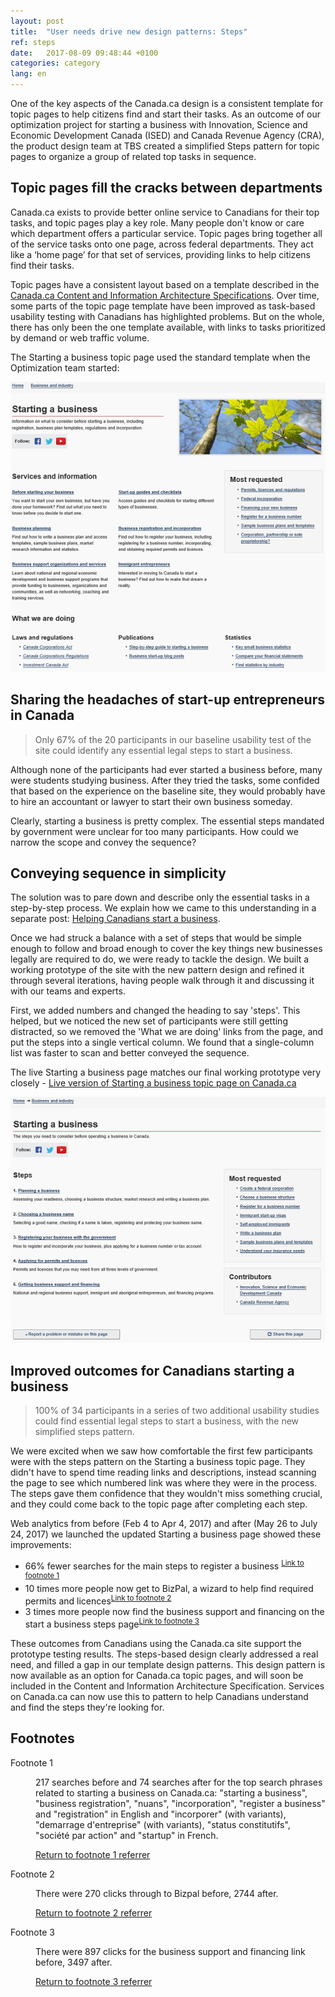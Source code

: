 ```yaml
---
layout: post
title:  "User needs drive new design patterns: Steps"
ref: steps
date:   2017-08-09 09:48:44 +0100
categories: category
lang: en
---
```

One of the key aspects of the Canada.ca design is a consistent template for topic pages to help citizens find and start their tasks. As an outcome of our optimization project for starting a business with Innovation, Science and Economic Development Canada (ISED) and Canada Revenue Agency (CRA), the product design team at TBS created a simplified Steps pattern for topic pages to organize a group of related top tasks in sequence.  

## Topic pages fill the cracks between departments 

Canada.ca exists to provide better online service to Canadians for their top tasks, and topic pages play a key role. Many people don't know or care which department offers a particular service. Topic pages bring together all of the service tasks onto one page, across federal departments. They act like a ‘home page’ for that set of services, providing links to help citizens find their tasks. 

Topic pages have a consistent layout based on a template described in the [Canada.ca Content and Information Architecture Specifications](https://www.canada.ca/en/treasury-board-secretariat/services/government-communications/canada-content-information-architecture-specification.html). Over time, some parts of the topic page template have been improved as task-based usability testing with Canadians has highlighted problems. But on the whole, there has only been the one template available, with links to tasks prioritized by demand or web traffic volume. 

The Starting a business topic page used the standard template when the Optimization team started: 

<img class="img-responsive" alt="Starting a business page back in October with publications regulations and random ordered topics" src="/images/Starting_topic_Oct2016_567x522.png">

## Sharing the headaches of start-up entrepreneurs in Canada
> Only 67% of the 20 participants in our baseline usability test of the site could identify any essential legal steps to start a business.

Although none of the participants had ever started a business before, many were students studying business. After they tried the tasks, some confided that based on the experience on the baseline site, they would probably have to hire an accountant or lawyer to start their own business someday.

Clearly, starting a business is pretty complex. The essential steps mandated by government were unclear for too many participants. How could we narrow the scope and convey the sequence?

## Conveying sequence in simplicity
The solution was to pare down and describe only the essential tasks in a step-by-step process. We explain how we came to this understanding in a separate post:
[Helping Canadians start a business](https://canada-ca.github.io/category/2017/08/15/Starting_a_business.html).  

Once we had struck a balance with a set of steps that would be simple enough to follow and broad enough to cover the key things new businesses legally are required to do, we were ready to tackle the design. We built a working prototype of the site with the new pattern design and refined it through several iterations, having people walk through it and discussing it with our teams and experts.

First, we added numbers and changed the heading to say 'steps'. This helped, but we noticed the new set of participants were still getting distracted, so we removed the 'What we are doing' links from the page, and put the steps into a single vertical column. We found that a single-column list was faster to scan and better conveyed the sequence.

The live Starting a business page matches our final working prototype very closely - [Live version of Starting a business topic page on Canada.ca](https://www.canada.ca/en/services/business/start.html)

<img class="img-responsive" alt="Starting a business page now with steps and no photo of leaves at the top" src="/images/Starting_template_Aug2017_599x467.png">

## Improved outcomes for Canadians starting a business
>100% of 34 participants in a series of two additional usability studies could find essential legal steps to start a business, with the new simplified steps pattern.

We were excited when we saw how comfortable the first few participants were with the steps pattern on the Starting a business topic page. They didn't have to spend time reading links and descriptions, instead scanning the page to see which numbered link was where they were in the process. The steps gave them confidence that they wouldn't miss something crucial, and they could come back to the topic page after completing each step.

Web analytics from before (Feb 4 to Apr 4, 2017) and after (May 26 to July 24, 2017) we launched the updated Starting a business page showed these improvements:  
- 66% fewer searches for the main steps to register a business <sup id="footnotemark1"><a class="fn-lnk" href="#myfootnote1"><span class="wb-invisible">Link to footnote </span>1</a></sup>
- 10 times more people now get to BizPal, a wizard to help find required permits and licences<sup id="footnotemark2"><a class="fn-lnk" href="#myfootnote2"><span class="wb-invisible">Link to footnote </span>2</a></sup>
- 3 times more people now find the business support and financing on the start a business steps page<sup id="footnotemark3"><a class="fn-lnk" href="#myfootnote3"><span class="wb-invisible">Link to footnote </span>3</a></sup>

These outcomes from Canadians using the Canada.ca site support the prototype testing results. The steps-based design clearly addressed a real need, and filled a gap in our template design patterns.  This design pattern is now available as an option for Canada.ca topic pages, and will soon be included in the Content and Information Architecture Specification. Services on Canada.ca can now use this to pattern to help Canadians understand and find the steps they're looking for. 

<aside class="wb-fnote" role="note">
<h2 id="fn">Footnotes</h2>
<dl>
	<dt id="fnbS-dt">Footnote 1</dt>
	<dd aria-labelledby="fnbS-dt" tabindex="-1" id="myfootnote1">
		<p>217 searches before and 74 searches after for the top search phrases related to starting a business on Canada.ca: "starting a business", "business registration", "nuans", "incorporation", "register a business" and "registration" in English and "incorporer" (with variants), "demarrage d'entreprise" (with variants), "status constitutifs", "société par action" and "startup" in French.</p>
		<p class="fn-rtn"><a href="#footnotemark1"><span class="wb-inv">Return to footnote</span> 1<span class="wb-inv"> referrer</span></a></p>
	</dd>
	<dt id="fnbS-dt">Footnote 2</dt>
	<dd aria-labelledby="fnbS-dt" tabindex="-1" id="myfootnote2">
		<p>There were 270 clicks through to Bizpal before, 2744 after.</p>
		<p class="fn-rtn"><a href="#footnotemark2"><span class="wb-inv">Return to footnote</span> 2<span class="wb-inv"> referrer</span></a></p>
	</dd>
	<dt id="fnbS-dt">Footnote 3</dt>
	<dd aria-labelledby="fnbS-dt" tabindex="-1" id="myfootnote3">
		<p>There were 897 clicks for the business support and financing link before, 3497 after.</p>
		<p class="fn-rtn"><a href="#footnotemark3"><span class="wb-inv">Return to footnote</span> 3<span class="wb-inv"> referrer</span></a></p>
	</dd>
</dl>
</aside>



